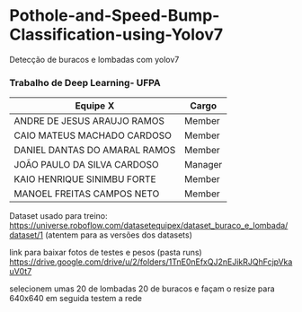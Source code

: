 # Pothole-and-Speed-Bump-Classification-using-Yolov7
Detecção de buracos e lombadas com yolov7


### Trabalho de Deep Learning- UFPA

Equipe X | Cargo
---------|---------
ANDRE DE JESUS ARAUJO RAMOS | Member
CAIO MATEUS MACHADO CARDOSO | Member
DANIEL DANTAS DO AMARAL RAMOS | Member
JOÃO PAULO DA SILVA CARDOSO | Manager
KAIO HENRIQUE SINIMBU FORTE | Member
MANOEL FREITAS CAMPOS NETO | Member


Dataset usado para treino: https://universe.roboflow.com/datasetequipex/dataset_buraco_e_lombada/dataset/1 (atentem para as versões dos datasets)

link para baixar fotos de testes e pesos (pasta runs) https://drive.google.com/drive/u/2/folders/1TnE0nEfxQJ2nEJikRJQhFcjpVkauV0t7

selecionem umas 20 de lombadas 20 de buracos e façam o resize para 640x640 em seguida testem a rede
